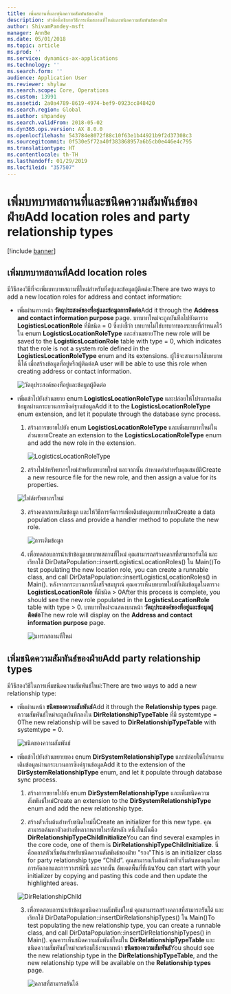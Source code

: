 ```yaml
---
title: เพิ่มสถานที่และชนิดความสัมพันธ์ของฝ่าย
description: หัวข้อนี้อธิบายวิธีการเพิ่มสถานที่ใหม่และชนิดความสัมพันธ์ของฝ่าย
author: ShivamPandey-msft
manager: AnnBe
ms.date: 05/01/2018
ms.topic: article
ms.prod: ''
ms.service: dynamics-ax-applications
ms.technology: ''
ms.search.form: ''
audience: Application User
ms.reviewer: shylaw
ms.search.scope: Core, Operations
ms.custom: 13991
ms.assetid: 2a0a4789-8619-4974-bef9-0923cc848420
ms.search.region: Global
ms.author: shpandey
ms.search.validFrom: 2018-05-02
ms.dyn365.ops.version: AX 8.0.0
ms.openlocfilehash: 543784e8072f88c10f63e1b44921b9f2d37308c3
ms.sourcegitcommit: 0f530e5f72a40f383868957a6b5cb0e446e4c795
ms.translationtype: HT
ms.contentlocale: th-TH
ms.lasthandoff: 01/29/2019
ms.locfileid: "357507"
---
```

# <a name="add-location-roles-and-party-relationship-types"></a><span data-ttu-id="63982-103">เพิ่มบทบาทสถานที่และชนิดความสัมพันธ์ของฝ่าย</span><span class="sxs-lookup"><span data-stu-id="63982-103">Add location roles and party relationship types</span></span> 

[!include [banner](../includes/banner.md)]

## <a name="add-location-roles"></a><span data-ttu-id="63982-104">เพิ่มบทบาทสถานที่</span><span class="sxs-lookup"><span data-stu-id="63982-104">Add location roles</span></span>

<span data-ttu-id="63982-105">มีวิธีสองวิธีที่จะเพิ่มบทบาทสถานที่ใหม่สำหรับที่อยู่และข้อมูลผู้ติดต่อ:</span><span class="sxs-lookup"><span data-stu-id="63982-105">There are two ways to add a new location roles for address and contact information:</span></span>

-  <span data-ttu-id="63982-106">เพิ่มผ่านทางหน้า **วัตถุประสงค์ของที่อยู่และข้อมูลการติดต่อ**</span><span class="sxs-lookup"><span data-stu-id="63982-106">Add it through the **Address and contact information purpose** page.</span></span> <span data-ttu-id="63982-107">บทบาทใหม่จะถูกบันทึกไปยังตาราง **LogisticsLocationRole** ที่มีชนิด = 0 ซึ่งบ่งชี้ว่า บทบาทไม่ใช่บทบาทของระบบที่กำหนดไว้ใน enum **LogisticsLocationRoleType** และส่วนขยาย</span><span class="sxs-lookup"><span data-stu-id="63982-107">The new role will be saved to the **LogisticsLocationRole** table with type = 0, which indicates that the role is not a system role defined in the **LogisticsLocationRoleType** enum and its extensions.</span></span> <span data-ttu-id="63982-108">ผู้ใช้จะสามารถใช้บทบาทนี้ได้ เมื่อสร้างข้อมูลที่อยู่หรือผู้ติดต่อ</span><span class="sxs-lookup"><span data-stu-id="63982-108">A user will be able to use this role when creating address or contact information.</span></span>

    ![วัตถุประสงค์ของที่อยู่และข้อมูลผู้ติดต่อ](media/Address-Contact.PNG)

-  <span data-ttu-id="63982-110">เพิ่มเข้าไปยังส่วนขยาย enum **LogisticsLocationRoleType** และปล่อยให้โปรแกรมเติมข้อมูลผ่านกระบวนการซิงค์ฐานข้อมูล</span><span class="sxs-lookup"><span data-stu-id="63982-110">Add it to the **LogisticsLocationRoleType** enum extension, and let it populate through the database sync process.</span></span>

    1.  <span data-ttu-id="63982-111">สร้างการขยายไปยัง enum **LogisticsLocationRoleType** และเพิ่มบทบาทใหม่ในส่วนขยาย</span><span class="sxs-lookup"><span data-stu-id="63982-111">Create an extension to the **LogisticsLocationRoleType** enum and add the new role in the extension.</span></span> 
  
        ![LogisticsLocationRoleType](media/Logistics.PNG)

    2. <span data-ttu-id="63982-113">สร้างไฟล์ทรัพยากรใหม่สำหรับบทบาทใหม่ และจากนั้น กำหนดค่าสำหรับคุณสมบัติ</span><span class="sxs-lookup"><span data-stu-id="63982-113">Create a new resource file for the new role, and then assign a value for its properties.</span></span>
     
     ![ไฟล์ทรัพยากรใหม่](media/Resource.PNG)
        
    3.  <span data-ttu-id="63982-115">สร้างคลาสการเติมข้อมูล และให้วิธีการจัดการเพื่อเติมข้อมูลบทบาทใหม่</span><span class="sxs-lookup"><span data-stu-id="63982-115">Create a data population class and provide a handler method to populate the new role.</span></span> 

        ![การเติมข้อมูล](media/Dirdata.PNG)

    4.  <span data-ttu-id="63982-117">เพื่อทดสอบการนำเข้าข้อมูลบทบาทสถานที่ใหม่ คุณสามารถสร้างคลาสที่สามารถรันได้ และเรียกใช้ DirDataPopulation::insertLogisticsLocationRoles() ใน Main()</span><span class="sxs-lookup"><span data-stu-id="63982-117">To test populating the new location role, you can create a runnable class, and call DirDataPopulation::insertLogisticsLocationRoles() in Main().</span></span> <span data-ttu-id="63982-118">หลังจากกระบวนการนี้เสร็จสมบูรณ์ คุณควรเห็นบทบาทใหม่ที่เติมข้อมูลในตาราง **LogisticsLocationRole** ที่มีชนิด \> 0</span><span class="sxs-lookup"><span data-stu-id="63982-118">After this process is complete, you should see the new role populated in the **LogisticsLocationRole** table with type \> 0.</span></span> <span data-ttu-id="63982-119">บทบาทใหม่จะแสดงบนหน้า **วัตถุประสงค์ของที่อยู่และข้อมูลผู้ติดต่อ**</span><span class="sxs-lookup"><span data-stu-id="63982-119">The new role will display on the **Address and contact information purpose** page.</span></span>

        ![แทรกสถานที่ใหม่](media/InsertNewLocation.PNG)

## <a name="add-party-relationship-types"></a><span data-ttu-id="63982-121">เพิ่มชนิดความสัมพันธ์ของฝ่าย</span><span class="sxs-lookup"><span data-stu-id="63982-121">Add party relationship types</span></span> 

<span data-ttu-id="63982-122">มีวิธีสองวิธีในการเพิ่มชนิดความสัมพันธ์ใหม่:</span><span class="sxs-lookup"><span data-stu-id="63982-122">There are two ways to add a new relationship type:</span></span>

-   <span data-ttu-id="63982-123">เพิ่มผ่านหน้า **ชนิดของความสัมพันธ์**</span><span class="sxs-lookup"><span data-stu-id="63982-123">Add it through the **Relationship types** page.</span></span> <span data-ttu-id="63982-124">ความสัมพันธ์ใหม่จะถูกบันทึกลงใน **DirRelationshipTypeTable** ที่มี systemtype = 0</span><span class="sxs-lookup"><span data-stu-id="63982-124">The new relationship will be saved to **DirRelationshipTypeTable** with systemtype = 0.</span></span>

    ![ชนิดของความสัมพันธ์](media/Relationship.PNG)

-  <span data-ttu-id="63982-126">เพิ่มเข้าไปยังส่วนขยายของ enum **DirSystemRelationshipType** และปล่อยให้โปรแกรมเติมข้อมูลผ่านกระบวนการซิงค์ฐานข้อมูล</span><span class="sxs-lookup"><span data-stu-id="63982-126">Add it to the extension of the **DirSystemRelationshipType** enum, and let it populate through database sync process.</span></span>

    1.  <span data-ttu-id="63982-127">สร้างการขยายไปยัง enum **DirSystemRelationshipType** และเพิ่มชนิดความสัมพันธ์ใหม่</span><span class="sxs-lookup"><span data-stu-id="63982-127">Create an extension to the **DirSystemRelationshipType** enum and add the new relationship type.</span></span>

    2. <span data-ttu-id="63982-128">สร้างตัวเริ่มต้นสำหรับชนิดใหม่นี้</span><span class="sxs-lookup"><span data-stu-id="63982-128">Create an initializer for this new type.</span></span> <span data-ttu-id="63982-129">คุณสามารถค้นหาตัวอย่างที่หลากหลายในรหัสหลัก หนึ่งในนั้นคือ  **DirRelationshipTypeChildInitialize**</span><span class="sxs-lookup"><span data-stu-id="63982-129">You can find several examples in the core code, one of them is  **DirRelationshipTypeChildInitialize**.</span></span> <span data-ttu-id="63982-130">นี่คือคลาสตัวเริ่มต้นสำหรับชนิดความสัมพันธ์ของฝ่าย "รอง"</span><span class="sxs-lookup"><span data-stu-id="63982-130">This is an initializer class for party relationship type “Child”.</span></span> <span data-ttu-id="63982-131">คุณสามารถเริ่มต้นด้วยตัวเริ่มต้นของคุณโดยการคัดลอกและการวางรหัสนี้ และจากนั้น อัพเดตพื้นที่ที่เน้น</span><span class="sxs-lookup"><span data-stu-id="63982-131">You can start with your initializer by copying and pasting this code and then update the highlighted areas.</span></span>
    
    ![DirRelationshipChild](media/DirRelationship.PNG)

    3.  <span data-ttu-id="63982-133">เพื่อทดสอบการนำเข้าข้อมูลชนิดความสัมพันธ์ใหม่ คุณสามารถสร้างคลาสที่สามารถรันได้ และเรียกใช้ DirDataPopulation::insertDirRelationshipTypes() ใน Main()</span><span class="sxs-lookup"><span data-stu-id="63982-133">To test populating the new relationship type, you can create a runnable class, and call DirDataPopulation::insertDirRelationshipTypes() in Main().</span></span> <span data-ttu-id="63982-134">คุณควรเห็นชนิดความสัมพันธ์ใหม่ใน **DirRelationshipTypeTable** และชนิดความสัมพันธ์ใหม่จะพร้อมใช้งานบนหน้า **ชนิดของความสัมพันธ์**</span><span class="sxs-lookup"><span data-stu-id="63982-134">You should see the new relationship type in the **DirRelationshipTypeTable**, and the new relationship type will be available on the **Relationship types** page.</span></span>

        ![คลาสที่สามารถรันได้](media/Runnable.PNG)
